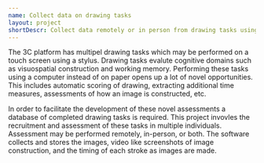 ```yaml
---
name: Collect data on drawing tasks
layout: project
shortDescr: Collect data remotely or in person from drawing tasks using the 3C platform.
---
```

The 3C platform has multipel drawing tasks which may be performed on a touch screen using a stylus. Drawing tasks evalute cognitive domains such as visuospatial construction and working memory. Performing these tasks using a computer instead of on paper opens up a lot of novel opportunities. This includes automatic scoring of drawing, extracting additional time measures, assessments of how an image is constructed, etc.

In order to facilitate the development of these novel assessments a database of completed drawing tasks is required. This project invovles the recruitment and assessment of these tasks in multiple individuals. Assessment may be performed remotely, in-person, or both. The software collects and stores the images, video like screenshots of image construction, and the timing of each stroke as images are made. 